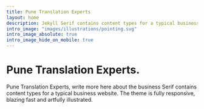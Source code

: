 ```yaml
---
title: Pune Translation Experts
layout: home
description: Jekyll Serif contains content types for a typical business website. The theme is fully responsive, blazing fast and artfully illustrated.
intro_image: "images/illustrations/pointing.svg"
intro_image_absolute: true
intro_image_hide_on_mobile: true
---
```


# Pune Translation Experts.

Pune Translation Experts, write more here about the business Serif contains content types for a typical business website. The theme is fully responsive, blazing fast and artfully illustrated.
